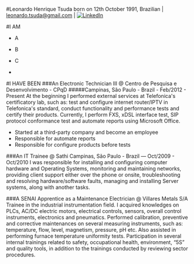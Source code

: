 #Leonardo Henrique Tsuda
born on 12th October 1991, Brazilian | [leonardo.tsuda@gmail.com](leonardo.tsuda@gmail.com) | [![LinkedIn](https://static.licdn.com/scds/common/u/img/webpromo/btn_liprofile_blue_80x15.png)](https://br.linkedin.com/in/leonardo-tsuda-0886826b
)

#I AM

- A
- B
- C

-

#I HAVE BEEN
###An Electronic Technician III @ Centro de Pesquisa e Desenvolvimento - CPqD
#####Campinas, São Paulo - Brazil - Feb/2012 - Present
At the beginning I performed external services at Telefonica's certificatory lab, such as: test and configure internet router/IPTV in Telefonica's standard, conduct functionality and performance tests and certify their products.
Currently, I perform FXS, xDSL interface test, SIP protocol conformance test and automate reports using Microsoft Office.

- Started at a third-party company and become an employee 
- Responsible for automate reports
- Responsible for configure products before tests

###An IT Trainee @ Sathi
Campinas, São Paulo - Brazil — Oct/2009 - Oct/2010
I was responsible for installing and configuring computer hardware and Operating Systems, monitoring and maintaining networks, providing client support either over the phone or onsite, troubleshooting and resolving hardware/software faults, managing and installing Server systems, along with another tasks.

###A SENAI Apprentice as a Maintenance Electrician @ Villares Metals S/A
Trainee in the industrial instrumentation field. I acquired knowledges on PLCs, AC/DC electric motors, electrical controls, sensors, overall control instruments, electronics and pneumatics. Performed calibration, preventive and corrective maintenances on several measuring instruments, such as: temperature, flow, level, magnetism, pressure, pH etc. Also assisted in performing furnace temperature uniformity tests.Participation in several internal trainings related to safety, occupational health, environment, “5S” and quality tools, in addition to the trainings conducted by reviewing sector procedures.



